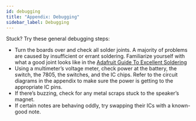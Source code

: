 ```yaml
---
id: debugging
title: "Appendix: Debugging"
sidebar_label: Debugging
---
```


Stuck? Try these general debugging steps:

- Turn the boards over and check all solder joints. A majority of problems are caused by insufficient or errant soldering. Familiarize yourself with what a good joint looks like in the [Adafruit Guide To Excellent Soldering](https://learn.adafruit.com/adafruit-guide-excellent-soldering)
- Using a multimeter’s voltage meter, check power at the battery, the switch, the 7805, the switches, and the IC chips. Refer to the circuit diagrams in the appendix to make sure the power is getting to the appropriate IC pins.
- If there’s buzzing, check for any metal scraps stuck to the speaker’s magnet.
- If certain notes are behaving oddly, try swapping their ICs with a known-good note.
